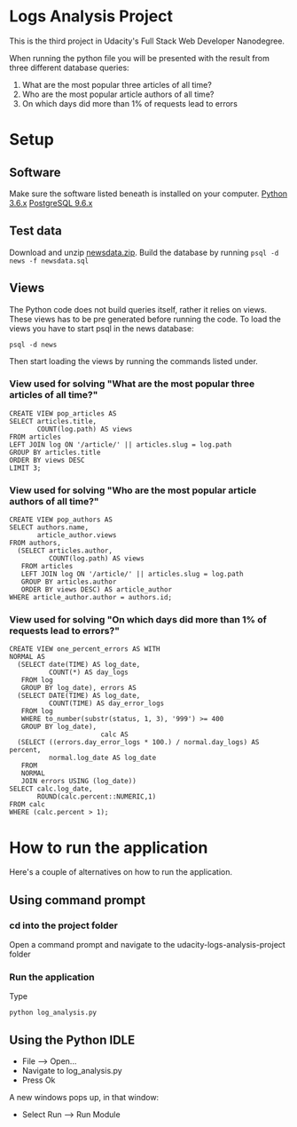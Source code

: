 # Logs Analysis Project
This is the third project in Udacity's Full Stack Web Developer Nanodegree.

When running the python file you will be presented with the result from three different database queries:
1. What are the most popular three articles of all time?
2. Who are the most popular article authors of all time?
3. On which days did more than 1% of requests lead to errors

# Setup
## Software
Make sure the software listed beneath is installed on your computer.
[Python 3.6.x](https://www.python.org/downloads/)
[PostgreSQL 9.6.x](https://www.postgresql.org/download/)

## Test data
Download and unzip [newsdata.zip](https://d17h27t6h515a5.cloudfront.net/topher/2016/August/57b5f748_newsdata/newsdata.zip). 
Build the database by running ```psql -d news -f newsdata.sql```

## Views
The Python code does not build queries itself, rather it relies on views. These views has to be pre generated before running the code.
To load the views you have to start psql in the news database:
```
psql -d news
```
Then start loading the views by running the commands listed under.

### View used for solving "What are the most popular three articles of all time?"
```
CREATE VIEW pop_articles AS
SELECT articles.title,
       COUNT(log.path) AS views
FROM articles
LEFT JOIN log ON '/article/' || articles.slug = log.path
GROUP BY articles.title
ORDER BY views DESC
LIMIT 3;
```

### View used for solving "Who are the most popular article authors of all time?"
```
CREATE VIEW pop_authors AS
SELECT authors.name,
       article_author.views
FROM authors,
  (SELECT articles.author,
          COUNT(log.path) AS views
   FROM articles
   LEFT JOIN log ON '/article/' || articles.slug = log.path
   GROUP BY articles.author
   ORDER BY views DESC) AS article_author
WHERE article_author.author = authors.id;
```

### View used for solving "On which days did more than 1% of requests lead to errors?"
```
CREATE VIEW one_percent_errors AS WITH
NORMAL AS
  (SELECT date(TIME) AS log_date,
          COUNT(*) AS day_logs
   FROM log
   GROUP BY log_date), errors AS
  (SELECT DATE(TIME) AS log_date,
          COUNT(TIME) AS day_error_logs
   FROM log
   WHERE to_number(substr(status, 1, 3), '999') >= 400
   GROUP BY log_date),
                       calc AS
  (SELECT ((errors.day_error_logs * 100.) / normal.day_logs) AS percent,
          normal.log_date AS log_date
   FROM
   NORMAL
   JOIN errors USING (log_date))
SELECT calc.log_date,
       ROUND(calc.percent::NUMERIC,1)
FROM calc
WHERE (calc.percent > 1);
```

# How to run the application

Here's a couple of alternatives on how to run the application.

## Using command prompt

### cd into the project folder
Open a command prompt and navigate to the udacity-logs-analysis-project folder

### Run the application
Type

```
python log_analysis.py
```

## Using the Python IDLE
* File --> Open...
* Navigate to log_analysis.py
* Press Ok

A new windows pops up, in that window:
* Select Run --> Run Module
